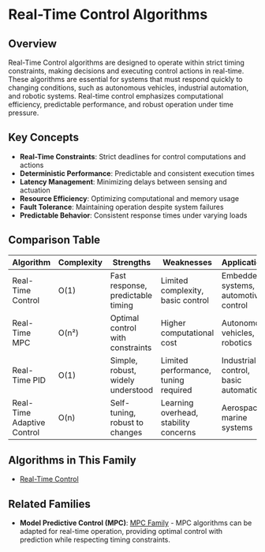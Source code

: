 # Real-Time Control Algorithms

## Overview
Real-Time Control algorithms are designed to operate within strict timing constraints, making decisions and executing control actions in real-time. These algorithms are essential for systems that must respond quickly to changing conditions, such as autonomous vehicles, industrial automation, and robotic systems. Real-time control emphasizes computational efficiency, predictable performance, and robust operation under time pressure.

## Key Concepts
- **Real-Time Constraints**: Strict deadlines for control computations and actions
- **Deterministic Performance**: Predictable and consistent execution times
- **Latency Management**: Minimizing delays between sensing and actuation
- **Resource Efficiency**: Optimizing computational and memory usage
- **Fault Tolerance**: Maintaining operation despite system failures
- **Predictable Behavior**: Consistent response times under varying loads

## Comparison Table
| Algorithm | Complexity | Strengths | Weaknesses | Applications |
|-----------|------------|-----------|------------|--------------|
| Real-Time Control | O(1) | Fast response, predictable timing | Limited complexity, basic control | Embedded systems, automotive control |
| Real-Time MPC | O(n²) | Optimal control with constraints | Higher computational cost | Autonomous vehicles, robotics |
| Real-Time PID | O(1) | Simple, robust, widely understood | Limited performance, tuning required | Industrial control, basic automation |
| Real-Time Adaptive Control | O(n) | Self-tuning, robust to changes | Learning overhead, stability concerns | Aerospace, marine systems |

## Algorithms in This Family
- [Real-Time Control](../algorithms/real-time-control/real-time-control.md)

## Related Families
- **Model Predictive Control (MPC)**: [MPC Family](../mpc.md) - MPC algorithms can be adapted for real-time operation, providing optimal control with prediction while respecting timing constraints.
